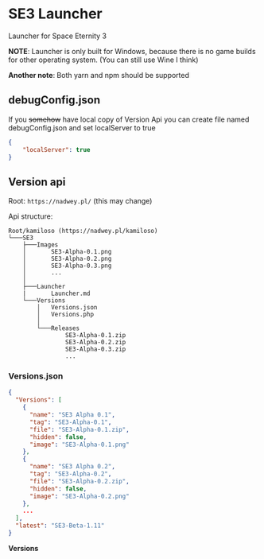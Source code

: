 # SE3 Launcher

Launcher for Space Eternity 3

**NOTE**: Launcher is only built for Windows, because there is no game builds for other operating system. (You can still use Wine I think)

**Another note**: Both yarn and npm should be supported

## debugConfig.json

If you ~~somehow~~ have local copy of Version Api you can create file named debugConfig.json and set localServer to true

```json
{
    "localServer": true
}
```

## Version api

Root: `https://nadwey.pl/` (this may change)

Api structure:

```text
Root/kamiloso (https://nadwey.pl/kamiloso)
└───SE3
    ├───Images
    │       SE3-Alpha-0.1.png
    │       SE3-Alpha-0.2.png
    │       SE3-Alpha-0.3.png
    │       ...
    │
    ├───Launcher
    |       Launcher.md
    └───Versions
        │   Versions.json
        │   Versions.php
        │
        └───Releases
                SE3-Alpha-0.1.zip
                SE3-Alpha-0.2.zip
                SE3-Alpha-0.3.zip
                ...
```

### Versions.json

```json
{
  "Versions": [
    {
      "name": "SE3 Alpha 0.1",
      "tag": "SE3-Alpha-0.1",
      "file": "SE3-Alpha-0.1.zip",
      "hidden": false,
      "image": "SE3-Alpha-0.1.png"
    },
    {
      "name": "SE3 Alpha 0.2",
      "tag": "SE3-Alpha-0.2",
      "file": "SE3-Alpha-0.2.zip",
      "hidden": false,
      "image": "SE3-Alpha-0.2.png"
    },
    ...
  ],
  "latest": "SE3-Beta-1.11"
}
```

**Versions**